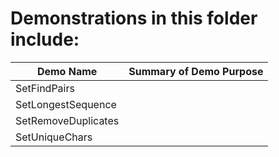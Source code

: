 # Demonstrations in this folder include:
  
| Demo Name | Summary of Demo Purpose |  
| ---------- | ---------- |  
| SetFindPairs | |  
| SetLongestSequence | |  
| SetRemoveDuplicates | |  
| SetUniqueChars | |  
